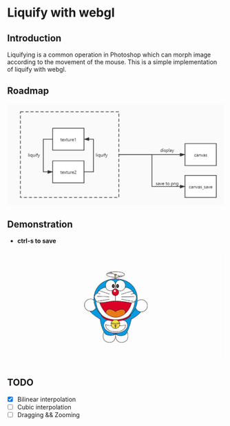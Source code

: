 # Liquify with webgl

## Introduction

Liquifying is a common operation in Photoshop which can morph image according to the movement of the mouse. This is a simple implementation of liquify with webgl.

## Roadmap

<img src=".\images\roadmap.jpg" alt="org" style="zoom:60%;" />

## Demonstration

* **ctrl-s to save**

<img src=".\images\demo.gif" alt="org" style="zoom:60%;" />

## TODO

- [x] Bilinear interpolation
- [ ] Cubic interpolation
- [ ] Dragging && Zooming